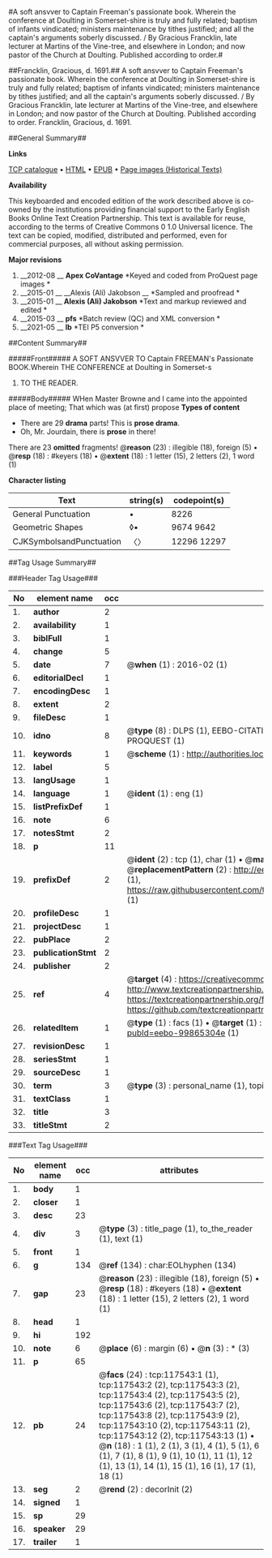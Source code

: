 #A soft ansvver to Captain Freeman's passionate book. Wherein the conference at Doulting in Somerset-shire is truly and fully related; baptism of infants vindicated; ministers maintenance by tithes justified; and all the captain's arguments soberly discussed. / By Gracious Francklin, late lecturer at Martins of the Vine-tree, and elsewhere in London; and now pastor of the Church at Doulting. Published according to order.#

##Francklin, Gracious, d. 1691.##
A soft ansvver to Captain Freeman's passionate book. Wherein the conference at Doulting in Somerset-shire is truly and fully related; baptism of infants vindicated; ministers maintenance by tithes justified; and all the captain's arguments soberly discussed. / By Gracious Francklin, late lecturer at Martins of the Vine-tree, and elsewhere in London; and now pastor of the Church at Doulting. Published according to order.
Francklin, Gracious, d. 1691.

##General Summary##

**Links**

[TCP catalogue](http://www.ota.ox.ac.uk/tcp/)  • 
[HTML](http://tei.it.ox.ac.uk/tcp/Texts-HTML/free/A84/A84867.html)  • 
[EPUB](http://tei.it.ox.ac.uk/tcp/Texts-EPUB/free/A84/A84867.epub) • 
[Page images (Historical Texts)](https://historicaltexts.jisc.ac.uk/eebo-99865304e)

**Availability**

This keyboarded and encoded edition of the work described above is co-owned by the
    institutions providing financial support to the Early English Books Online Text Creation
    Partnership. This text is available for reuse, according to the terms of  Creative Commons 0 1.0 Universal
    licence. The text can be copied, modified, distributed and performed, even for commercial
    purposes, all without asking permission.

**Major revisions**

1. __2012-08 __ __Apex CoVantage__ *Keyed and coded from ProQuest page images *
1. __2015-01 __ __Alexis (Ali) Jakobson __ *Sampled and proofread *
1. __2015-01 __ __Alexis (Ali) Jakobson__ *Text and markup reviewed and edited *
1. __2015-03 __ __pfs__ *Batch review (QC) and XML conversion *
1. __2021-05 __ __lb__ *TEI P5 conversion *

##Content Summary##

#####Front#####
A SOFT ANSVVER TO Captain FREEMAN's Passionate BOOK.Wherein THE CONFERENCE at Doulting in Somerset-s
1. TO THE READER.

#####Body#####
WHen Master Browne and I came into the appointed place of meeting; That which was (at first) propose
**Types of content**

  * There are 29 **drama** parts! This is **prose drama**.
  * Oh, Mr. Jourdain, there is **prose** in there!

There are 23 **omitted** fragments! 
 @__reason__ (23) : illegible (18), foreign (5)  •  @__resp__ (18) : #keyers (18)  •  @__extent__ (18) : 1 letter (15), 2 letters (2), 1 word (1)

**Character listing**


|Text|string(s)|codepoint(s)|
|---|---|---|
|General Punctuation|•|8226|
|Geometric Shapes|◊▪|9674 9642|
|CJKSymbolsandPunctuation|〈〉|12296 12297|

##Tag Usage Summary##

###Header Tag Usage###

|No|element name|occ|attributes|
|---|---|---|---|
|1.|__author__|2||
|2.|__availability__|1||
|3.|__biblFull__|1||
|4.|__change__|5||
|5.|__date__|7| @__when__ (1) : 2016-02 (1)|
|6.|__editorialDecl__|1||
|7.|__encodingDesc__|1||
|8.|__extent__|2||
|9.|__fileDesc__|1||
|10.|__idno__|8| @__type__ (8) : DLPS (1), EEBO-CITATION (1), VID (1), EEBO-PROQUEST (1), STC (3), PROQUEST (1)|
|11.|__keywords__|1| @__scheme__ (1) : http://authorities.loc.gov/ (1)|
|12.|__label__|5||
|13.|__langUsage__|1||
|14.|__language__|1| @__ident__ (1) : eng (1)|
|15.|__listPrefixDef__|1||
|16.|__note__|6||
|17.|__notesStmt__|2||
|18.|__p__|11||
|19.|__prefixDef__|2| @__ident__ (2) : tcp (1), char (1)  •  @__matchPattern__ (2) : ([0-9\-]+):([0-9IVX]+) (1), (.+) (1)  •  @__replacementPattern__ (2) : http://eebo.chadwyck.com/downloadtiff?vid=$1&page=$2 (1), https://raw.githubusercontent.com/textcreationpartnership/Texts/master/tcpchars.xml#$1 (1)|
|20.|__profileDesc__|1||
|21.|__projectDesc__|1||
|22.|__pubPlace__|2||
|23.|__publicationStmt__|2||
|24.|__publisher__|2||
|25.|__ref__|4| @__target__ (4) : https://creativecommons.org/publicdomain/zero/1.0/ (1), http://www.textcreationpartnership.org/docs/. (1), https://textcreationpartnership.org/faq/#faq05 (1), https://github.com/textcreationpartnership (1)|
|26.|__relatedItem__|1| @__type__ (1) : facs (1)  •  @__target__ (1) : https://data.historicaltexts.jisc.ac.uk/view?pubId=eebo-99865304e (1)|
|27.|__revisionDesc__|1||
|28.|__seriesStmt__|1||
|29.|__sourceDesc__|1||
|30.|__term__|3| @__type__ (3) : personal_name (1), topical_term (2)|
|31.|__textClass__|1||
|32.|__title__|3||
|33.|__titleStmt__|2||


###Text Tag Usage###

|No|element name|occ|attributes|
|---|---|---|---|
|1.|__body__|1||
|2.|__closer__|1||
|3.|__desc__|23||
|4.|__div__|3| @__type__ (3) : title_page (1), to_the_reader (1), text (1)|
|5.|__front__|1||
|6.|__g__|134| @__ref__ (134) : char:EOLhyphen (134)|
|7.|__gap__|23| @__reason__ (23) : illegible (18), foreign (5)  •  @__resp__ (18) : #keyers (18)  •  @__extent__ (18) : 1 letter (15), 2 letters (2), 1 word (1)|
|8.|__head__|1||
|9.|__hi__|192||
|10.|__note__|6| @__place__ (6) : margin (6)  •  @__n__ (3) : * (3)|
|11.|__p__|65||
|12.|__pb__|24| @__facs__ (24) : tcp:117543:1 (1), tcp:117543:2 (2), tcp:117543:3 (2), tcp:117543:4 (2), tcp:117543:5 (2), tcp:117543:6 (2), tcp:117543:7 (2), tcp:117543:8 (2), tcp:117543:9 (2), tcp:117543:10 (2), tcp:117543:11 (2), tcp:117543:12 (2), tcp:117543:13 (1)  •  @__n__ (18) : 1 (1), 2 (1), 3 (1), 4 (1), 5 (1), 6 (1), 7 (1), 8 (1), 9 (1), 10 (1), 11 (1), 12 (1), 13 (1), 14 (1), 15 (1), 16 (1), 17 (1), 18 (1)|
|13.|__seg__|2| @__rend__ (2) : decorInit (2)|
|14.|__signed__|1||
|15.|__sp__|29||
|16.|__speaker__|29||
|17.|__trailer__|1||
